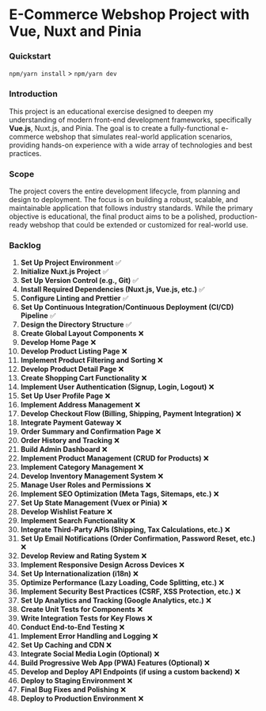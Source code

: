 # **E-Commerce Webshop Project with Vue, Nuxt and Pinia**

### Quickstart

`npm/yarn install` > `npm/yarn dev`

### **Introduction**

This project is an educational exercise designed to deepen my understanding of modern front-end development frameworks, specifically **Vue.js**, Nuxt.js, and Pinia. The goal is to create a fully-functional e-commerce webshop that simulates real-world application scenarios, providing hands-on experience with a wide array of technologies and best practices.

### **Scope**

The project covers the entire development lifecycle, from planning and design to deployment. The focus is on building a robust, scalable, and maintainable application that follows industry standards. While the primary objective is educational, the final product aims to be a polished, production-ready webshop that could be extended or customized for real-world use.

### **Backlog**

1. **Set Up Project Environment** ✅
2. **Initialize Nuxt.js Project** ✅
3. **Set Up Version Control (e.g., Git)** ✅
4. **Install Required Dependencies (Nuxt.js, Vue.js, etc.)** ✅
5. **Configure Linting and Prettier** ✅
6. **Set Up Continuous Integration/Continuous Deployment (CI/CD) Pipeline** ✅
7. **Design the Directory Structure** ✅
8. **Create Global Layout Components** ❌
9. **Develop Home Page** ❌
10. **Develop Product Listing Page** ❌
11. **Implement Product Filtering and Sorting** ❌
12. **Develop Product Detail Page** ❌
13. **Create Shopping Cart Functionality** ❌
14. **Implement User Authentication (Signup, Login, Logout)** ❌
15. **Set Up User Profile Page** ❌
16. **Implement Address Management** ❌
17. **Develop Checkout Flow (Billing, Shipping, Payment Integration)** ❌
18. **Integrate Payment Gateway** ❌
19. **Order Summary and Confirmation Page** ❌
20. **Order History and Tracking** ❌
21. **Build Admin Dashboard** ❌
22. **Implement Product Management (CRUD for Products)** ❌
23. **Implement Category Management** ❌
24. **Develop Inventory Management System** ❌
25. **Manage User Roles and Permissions** ❌
26. **Implement SEO Optimization (Meta Tags, Sitemaps, etc.)** ❌
27. **Set Up State Management (Vuex or Pinia)** ❌
28. **Develop Wishlist Feature** ❌
29. **Implement Search Functionality** ❌
30. **Integrate Third-Party APIs (Shipping, Tax Calculations, etc.)** ❌
31. **Set Up Email Notifications (Order Confirmation, Password Reset, etc.)** ❌
32. **Develop Review and Rating System** ❌
33. **Implement Responsive Design Across Devices** ❌
34. **Set Up Internationalization (i18n)** ❌
35. **Optimize Performance (Lazy Loading, Code Splitting, etc.)** ❌
36. **Implement Security Best Practices (CSRF, XSS Protection, etc.)** ❌
37. **Set Up Analytics and Tracking (Google Analytics, etc.)** ❌
38. **Create Unit Tests for Components** ❌
39. **Write Integration Tests for Key Flows** ❌
40. **Conduct End-to-End Testing** ❌
41. **Implement Error Handling and Logging** ❌
42. **Set Up Caching and CDN** ❌
43. **Integrate Social Media Login (Optional)** ❌
44. **Build Progressive Web App (PWA) Features (Optional)** ❌
45. **Develop and Deploy API Endpoints (if using a custom backend)** ❌
46. **Deploy to Staging Environment** ❌
47. **Final Bug Fixes and Polishing** ❌
48. **Deploy to Production Environment** ❌
